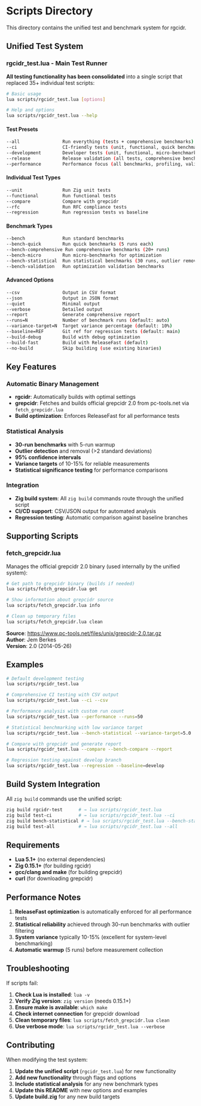 # Scripts Directory

This directory contains the unified test and benchmark system for rgcidr.

## Unified Test System

### rgcidr_test.lua - Main Test Runner

**All testing functionality has been consolidated** into a single script that replaced 35+ individual test scripts:

```bash
# Basic usage
lua scripts/rgcidr_test.lua [options]

# Help and options
lua scripts/rgcidr_test.lua --help
```

#### Test Presets

```bash
--all                Run everything (tests + comprehensive benchmarks)
--ci                 CI-friendly tests (unit, functional, quick benchmarks)
--development        Developer tests (unit, functional, micro-benchmarks) [default]
--release            Release validation (all tests, comprehensive benchmarks)
--performance        Performance focus (all benchmarks, profiling, validation)
```

#### Individual Test Types

```bash
--unit               Run Zig unit tests
--functional         Run functional tests
--compare            Compare with grepcidr
--rfc                Run RFC compliance tests
--regression         Run regression tests vs baseline
```

#### Benchmark Types

```bash
--bench              Run standard benchmarks
--bench-quick        Run quick benchmarks (5 runs each)
--bench-comprehensive Run comprehensive benchmarks (20+ runs)
--bench-micro        Run micro-benchmarks for optimization
--bench-statistical  Run statistical benchmarks (30 runs, outlier removal)
--bench-validation   Run optimization validation benchmarks
```

#### Advanced Options

```bash
--csv                Output in CSV format
--json               Output in JSON format
--quiet              Minimal output
--verbose            Detailed output
--report             Generate comprehensive report
--runs=N             Number of benchmark runs (default: auto)
--variance-target=N  Target variance percentage (default: 10%)
--baseline=REF       Git ref for regression tests (default: main)
--build-debug        Build with debug optimization
--build-fast         Build with ReleaseFast (default)
--no-build           Skip building (use existing binaries)
```

## Key Features

### Automatic Binary Management
- **rgcidr**: Automatically builds with optimal settings
- **grepcidr**: Fetches and builds official grepcidr 2.0 from pc-tools.net via `fetch_grepcidr.lua`
- **Build optimization**: Enforces ReleaseFast for all performance tests

### Statistical Analysis
- **30-run benchmarks** with 5-run warmup
- **Outlier detection** and removal (>2 standard deviations)
- **95% confidence intervals**
- **Variance targets** of 10-15% for reliable measurements
- **Statistical significance testing** for performance comparisons

### Integration
- **Zig build system**: All `zig build` commands route through the unified script
- **CI/CD support**: CSV/JSON output for automated analysis
- **Regression testing**: Automatic comparison against baseline branches

## Supporting Scripts

### fetch_grepcidr.lua
Manages the official grepcidr 2.0 binary (used internally by the unified system):

```bash
# Get path to grepcidr binary (builds if needed)
lua scripts/fetch_grepcidr.lua get

# Show information about grepcidr source
lua scripts/fetch_grepcidr.lua info

# Clean up temporary files
lua scripts/fetch_grepcidr.lua clean
```

**Source**: https://www.pc-tools.net/files/unix/grepcidr-2.0.tar.gz  
**Author**: Jem Berkes  
**Version**: 2.0 (2014-05-26)

## Examples

```bash
# Default development testing
lua scripts/rgcidr_test.lua

# Comprehensive CI testing with CSV output
lua scripts/rgcidr_test.lua --ci --csv

# Performance analysis with custom run count
lua scripts/rgcidr_test.lua --performance --runs=50

# Statistical benchmarking with low variance target
lua scripts/rgcidr_test.lua --bench-statistical --variance-target=5.0

# Compare with grepcidr and generate report
lua scripts/rgcidr_test.lua --compare --bench-compare --report

# Regression testing against develop branch
lua scripts/rgcidr_test.lua --regression --baseline=develop
```

## Build System Integration

All `zig build` commands use the unified script:

```bash
zig build rgcidr-test      # → lua scripts/rgcidr_test.lua
zig build test-ci          # → lua scripts/rgcidr_test.lua --ci
zig build bench-statistical # → lua scripts/rgcidr_test.lua --bench-statistical
zig build test-all         # → lua scripts/rgcidr_test.lua --all
```

## Requirements

- **Lua 5.1+** (no external dependencies)
- **Zig 0.15.1+** (for building rgcidr)
- **gcc/clang and make** (for building grepcidr)
- **curl** (for downloading grepcidr)

## Performance Notes

1. **ReleaseFast optimization** is automatically enforced for all performance tests
2. **Statistical reliability** achieved through 30-run benchmarks with outlier filtering
3. **System variance** typically 10-15% (excellent for system-level benchmarking)
4. **Automatic warmup** (5 runs) before measurement collection

## Troubleshooting

If scripts fail:

1. **Check Lua is installed**: `lua -v`
2. **Verify Zig version**: `zig version` (needs 0.15.1+)
3. **Ensure make is available**: `which make`
4. **Check internet connection** for grepcidr download
5. **Clean temporary files**: `lua scripts/fetch_grepcidr.lua clean`
6. **Use verbose mode**: `lua scripts/rgcidr_test.lua --verbose`

## Contributing

When modifying the test system:
1. **Update the unified script** (`rgcidr_test.lua`) for new functionality
2. **Add new functionality** through flags and options
3. **Include statistical analysis** for any new benchmark types
4. **Update this README** with new options and examples
5. **Update build.zig** for any new build targets